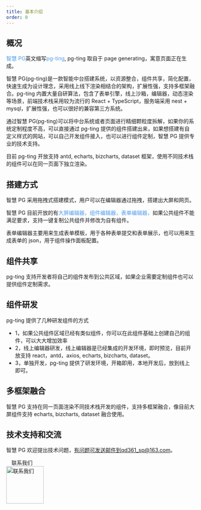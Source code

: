 ```yaml
---
title: 基本介绍
order: 0
---
```


## 概况

<font color="#4c9aed">智慧 PG</font>英文缩写<font color="#4c9aed">pg-ting</font>, pg-ting 取自于 page generating，寓意页面正在生成。

智慧 PG(pg-ting)是一款智能中台搭建系统，以资源整合，组件共享，简化配置，快速生成为设计理念，采用线上线下渲染相结合的架构，扩展性强，支持多框架融合。pg-ting 内置大量自研算法，包含了表单引擎，线上沙箱，编辑器，动态渲染等场景，前端技术栈采用较为流行的 React + TypeScript，服务端采用 nest + mysql，扩展性强，也可以很好的兼容第三方系统。

通过智慧 PG(pg-ting)可以将中台系统或者页面进行精细颗粒度拆解，如果你的系统定制程度不高，可以直接通过 pg-ting 提供的组件搭建出来，如果想搭建有自定义样式的网站，可以自己开发组件接入，也可以进行组件定制，智慧 PG 提供专业的技术支持。

目前 pg-ting 开放支持 antd, echarts, bizcharts, dataset 框架，使用不同技术栈的组件可以在同一页面下独立渲染。

## 搭建方式

智慧 PG 采用拖拽式搭建模式，用户可以在编辑器通过拖拽，搭建出大屏和网页。

智慧 PG 目前开放的有<font color="#4c9aed">大屏编辑器，组件编辑器，表单编辑器，</font>如果公共组件不能满足要求，支持一键复制公共组件并修改为自有组件。

表单编辑器主要用来生成表单模板，用于各种表单提交和表单展示，也可以用来生成表单的 json，用于组件操作面板配置。

## 组件共享

pg-ting 支持开发者将自己的组件发布到公共区域，如果企业需要定制组件也可以提供组件定制需求。

## 组件研发

pg-ting 提供了几种研发组件的方式

- 1，如果公共组件区域已经有类似组件，你可以在此组件基础上创建自己的组件，可以大大增加效率
- 2，线上编辑器研发，线上编辑器是已经集成的开发环境，即时预览，目前开放支持 react，antd，axios, echarts, bizcharts, dataset。
- 3，单独开发，pg-ting 提供了研发环境，开箱即用，本地开发后，放到线上即可。

## 多框架融合

智慧 PG 支持在同一页面渲染不同技术栈开发的组件，支持多框架融合，像目前大屏组件支持 echarts, bizcharts, dataset 融合使用。

## 技术支持和交流

智慧 PG 欢迎提出技术问题，有问题可发送邮件到qd361_sp@163.com。

&emsp;联系我们\
<img src="https://www.pgting.com/pg-doc/qrcode.png" width="100" height="100" alt="联系我们">
